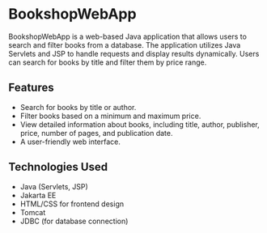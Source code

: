 # BookshopWebApp

BookshopWebApp is a web-based Java application that allows users to search and filter books from a database.
The application utilizes Java Servlets and JSP to handle requests and display results dynamically. Users can search for books by title and filter them by price range.

## Features
- Search for books by title or author.
- Filter books based on a minimum and maximum price.
- View detailed information about books, including title, author, publisher, price, number of pages, and publication date.
- A user-friendly web interface.

## Technologies Used
- Java (Servlets, JSP)
- Jakarta EE
- HTML/CSS for frontend design
- Tomcat
- JDBC (for database connection)
